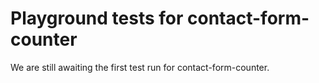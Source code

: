 # Playground tests for contact-form-counter
We are still awaiting the first test run for contact-form-counter.
